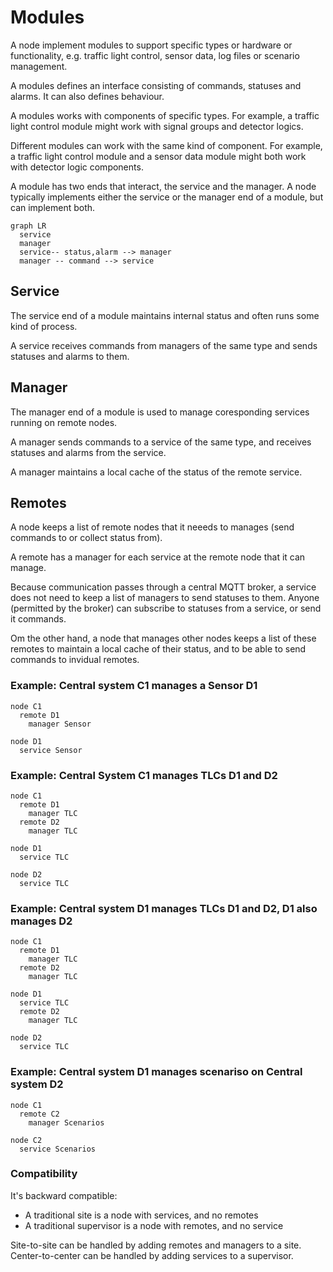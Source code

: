 # Modules
A node implement modules to support specific types or hardware or functionality, e.g. traffic light control, sensor data, log files or scenario management.

A modules defines an interface consisting of commands, statuses and alarms. It can also defines behaviour.

A modules works with components of specific types. For example, a traffic light control module might work with signal groups and detector logics.

Different modules can work with the same kind of component. For example, a traffic light control module and a sensor data module might both work with detector logic components.

A module has two ends that interact, the service and the manager. A node typically implements either the service or the manager end of a module, but can implement both.

```mermaid
graph LR
  service
  manager
  service-- status,alarm --> manager 
  manager -- command --> service
```

## Service
The service end of a module maintains internal status and often runs some kind of process.

A service receives commands from managers of the same type and sends statuses and alarms to them. 

## Manager
The manager end of a module is used to manage coresponding services running on remote nodes.

A manager sends commands to a service of the same type, and receives statuses and alarms from the service. 

A manager maintains a local cache of the status of the remote service.

## Remotes
A node keeps a list of remote nodes that it neeeds to manages (send commands to or collect status from).

A remote has a manager for each service at the remote node that it can manage.

Because communication passes through a central MQTT broker, a service does not need to keep a list of managers to send statuses to them. Anyone (permitted by the broker) can subscribe to statuses from a service, or send it commands.

Om the other hand, a node that manages other nodes keeps a list of these remotes to maintain a local cache of their status, and to be able to send commands to invidual remotes.


### Example: Central system C1 manages a Sensor D1
```
node C1
  remote D1
    manager Sensor

node D1
  service Sensor
```

### Example: Central System C1 manages TLCs D1 and D2
```
node C1
  remote D1
    manager TLC
  remote D2
    manager TLC

node D1
  service TLC

node D2
  service TLC
```

### Example: Central system D1 manages TLCs D1 and D2, D1 also manages D2
```
node C1
  remote D1
    manager TLC
  remote D2
    manager TLC

node D1
  service TLC
  remote D2
    manager TLC

node D2
  service TLC
```

### Example: Central system D1 manages scenariso on Central system D2
```
node C1
  remote C2
    manager Scenarios

node C2
  service Scenarios
```

### Compatibility
It's backward compatible:
- A traditional site is a node with services, and no remotes
- A traditional supervisor is a node with remotes, and no service

Site-to-site can be handled by adding remotes and managers to a site.
Center-to-center can be handled by adding services to a supervisor.
